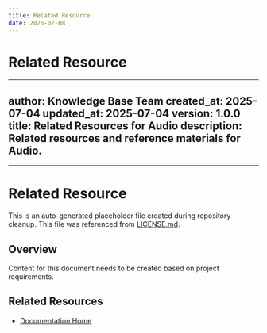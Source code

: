 ```yaml
---
title: Related Resource
date: 2025-07-08
---
```


# Related Resource

---
author: Knowledge Base Team
created_at: 2025-07-04
updated_at: 2025-07-04
version: 1.0.0
title: Related Resources for Audio
description: Related resources and reference materials for Audio.
---

---

# Related Resource

This is an auto-generated placeholder file created during repository cleanup.
This file was referenced from [LICENSE.md](LICENSE.md).

## Overview

Content for this document needs to be created based on project requirements.

## Related Resources

- [Documentation Home](../../../)
